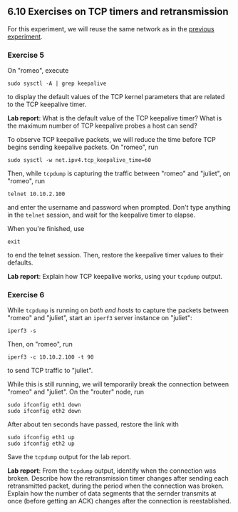 ## 6.10 Exercises on TCP timers and retransmission

For this experiment, we will reuse the same network as in the [previous experiment](el5373-lab6-67.md).

### Exercise 5

On "romeo", execute

```
sudo sysctl -A | grep keepalive
```

to display the default values of the TCP kernel parameters that are related to the TCP keepalive timer.

**Lab report**: What is the default value of the TCP keepalive timer? What is the maximum number of TCP keepalive probes a host can send?

To observe TCP keepalive packets, we will reduce the time before TCP begins sending keepalive packets. On "romeo", run

```
sudo sysctl -w net.ipv4.tcp_keepalive_time=60
```

Then, while `tcpdump` is capturing the traffic between "romeo" and "juliet", on "romeo", run

```
telnet 10.10.2.100
```

and enter the username and password when prompted. Don't type anything in the `telnet` session, and wait for the keepalive timer to elapse.

When you're finished, use 

```
exit
```

to end the telnet session. Then, restore the keepalive timer values to their defaults.

**Lab report**: Explain how TCP keepalive works, using your `tcpdump` output.

### Exercise 6

While `tcpdump` is running on _both end hosts_ to capture the packets between "romeo" and "juliet", start an `iperf3` server instance on "juliet":

```
iperf3 -s
```

Then, on "romeo", run

```
iperf3 -c 10.10.2.100 -t 90
```

to send TCP traffic to "juliet".

While this is still running, we will temporarily break the connection between "romeo" and "juliet". On the "router" node, run

```
sudo ifconfig eth1 down
sudo ifconfig eth2 down
```

After about ten seconds have passed, restore the link with

```
sudo ifconfig eth1 up
sudo ifconfig eth2 up
```

Save the `tcpdump` output for the lab report.

**Lab report**: From the `tcpdump` output, identify when the connection was broken. Describe how the retransmission timer changes after sending each retransmitted packet, during the period when the connection was broken. Explain how the number of data segments that the sernder transmits at once (before getting an ACK) changes after the connection is reestablished.
